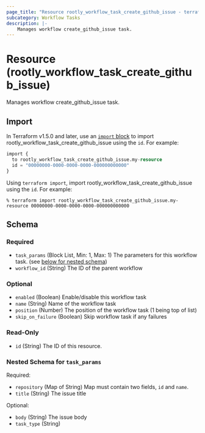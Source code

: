 ```yaml
---
page_title: "Resource rootly_workflow_task_create_github_issue - terraform-provider-rootly"
subcategory: Workflow Tasks
description: |-
    Manages workflow create_github_issue task.
---
```


# Resource (rootly_workflow_task_create_github_issue)

Manages workflow create_github_issue task.



## Import

In Terraform v1.5.0 and later, use an [`import` block](https://developer.hashicorp.com/terraform/language/import) to import rootly_workflow_task_create_github_issue using the `id`. For example:

```terraform
import {
  to rootly_workflow_task_create_github_issue.my-resource
  id = "00000000-0000-0000-0000-000000000000"
}
```

Using `terraform import`, import rootly_workflow_task_create_github_issue using the `id`. For example:

```console
% terraform import rootly_workflow_task_create_github_issue.my-resource 00000000-0000-0000-0000-000000000000
```

<!-- schema generated by tfplugindocs -->
## Schema

### Required

- `task_params` (Block List, Min: 1, Max: 1) The parameters for this workflow task. (see [below for nested schema](#nestedblock--task_params))
- `workflow_id` (String) The ID of the parent workflow

### Optional

- `enabled` (Boolean) Enable/disable this workflow task
- `name` (String) Name of the workflow task
- `position` (Number) The position of the workflow task (1 being top of list)
- `skip_on_failure` (Boolean) Skip workflow task if any failures

### Read-Only

- `id` (String) The ID of this resource.

<a id="nestedblock--task_params"></a>
### Nested Schema for `task_params`

Required:

- `repository` (Map of String) Map must contain two fields, `id` and `name`.
- `title` (String) The issue title

Optional:

- `body` (String) The issue body
- `task_type` (String)
